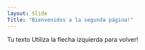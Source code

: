 ```yaml
---
layout: Slide
Title: "Bienvenidos a la segunda página!"
---
```

Tu texto
Utiliza la flecha izquierda para volver!
